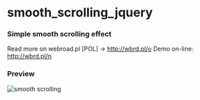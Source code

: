 # smooth_scrolling_jquery
### Simple smooth scrolling effect
Read more on webroad.pl [POL] -> http://wbrd.pl/o
Demo on-line: http://wbrd.pl/n
### Preview
![smooth scrolling](http://webroad.pl/wp-content/uploads/2011/01/P%C5%82ynne-przewijanie-strony-smooth-scrolling-1.gif)
